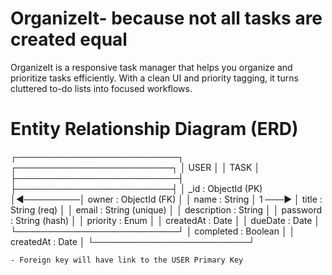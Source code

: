 # OrganizeIt- because not all tasks are created equal 
OrganizeIt is a responsive task manager that helps you organize and prioritize tasks efficiently. With a clean UI and priority tagging, it turns cluttered to-do lists into focused workflows.


# Entity Relationship Diagram (ERD)

┌──────────────────────────┐          ┌─────────────────────────┐
│         USER             │          │         TASK            │
├──────────────────────────┤          ├─────────────────────────┤
│ _id : ObjectId (PK)      │◀─────────│ owner : ObjectId (FK)   │
│ name : String            │   1 ───► │ title : String (req)    │
│ email : String (unique)  │          │ description : String    │
│ password : String (hash) │          │ priority : Enum         │
│ createdAt : Date         │          │ dueDate : Date          │
└──────────────────────────┘          │ completed : Boolean     │
                                      │ createdAt : Date        │
                                      └─────────────────────────┘
                                      
    - Foreign key will have link to the USER Primary Key